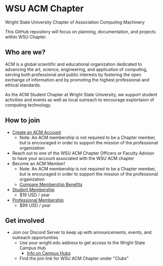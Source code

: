 # WSU ACM Chapter

Wright State University Chapter of Association Computing Machinery

This GitHub repository will focus on planning, documentation, and projects within WSU Chapter.

## Who are we?

ACM is a global scientific and educational organization dedicated to advancing the art, science, engineering, and application of computing, serving both professional and public interests by fostering the open exchange of information and by promoting the highest professional and ethical standards.

As the ACM Student Chapter at Wright State University, we support student activities and events as well as local outreach to encourage explortaion of computing technology.

## How to join

- [Create an ACM Account](https://accounts.acm.org/signin.cfm)
    - Note: An ACM membership is not required to be a Chapter member, but is encouraged in order to support the mission of the professional organization
- Reach out to one of the WSU ACM Chapter Officers or Faculty Advisor to have your account associated with the WSU ACM chapter 
- Become an ACM Member!
    - Note: An ACM membership is not required to be a Chapter member, but is encouraged in order to support the mission of the professional organization
    - [Compare Membership Benefits](https://www.acm.org/membership/membership-benefits)
- [Student Membership](https://services.acm.org/public/qj/quickjoin/qj_control.cfm?promo=PWEBTOP&form_type=Student)
    - $19 USD / year
- [Professional Membership](https://services.acm.org/public/qj/profqj/qjprof_control.cfm?promo=PWEBTOP&form_type=Professional)
    - $99 USD / year 

## Get involved

- Join our Discord Server to keep up with announcements, events, and outreach opportunities
    - Use your wright.edu address to get access to the Wright State Campus Hub
        - [Info on Campus Hubs](https://support.discord.com/hc/en-us/articles/4406046651927-Discord-Student-Hubs-FAQ)
    - Find the join link for WSU ACM Chapter under "Clubs"
